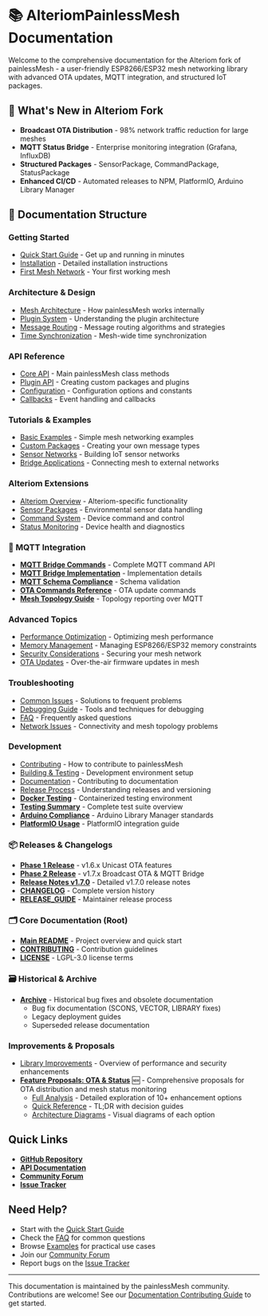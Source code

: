 # 📚 AlteriomPainlessMesh Documentation

Welcome to the comprehensive documentation for the Alteriom fork of painlessMesh - a user-friendly ESP8266/ESP32 mesh networking library with advanced OTA updates, MQTT integration, and structured IoT packages.

## 🌟 What's New in Alteriom Fork

- **Broadcast OTA Distribution** - 98% network traffic reduction for large meshes
- **MQTT Status Bridge** - Enterprise monitoring integration (Grafana, InfluxDB)
- **Structured Packages** - SensorPackage, CommandPackage, StatusPackage
- **Enhanced CI/CD** - Automated releases to NPM, PlatformIO, Arduino Library Manager

## 📖 Documentation Structure

### Getting Started

- [Quick Start Guide](getting-started/quickstart.md) - Get up and running in minutes
- [Installation](getting-started/installation.md) - Detailed installation instructions
- [First Mesh Network](getting-started/first-mesh.md) - Your first working mesh

### Architecture & Design  

- [Mesh Architecture](architecture/mesh-architecture.md) - How painlessMesh works internally
- [Plugin System](architecture/plugin-system.md) - Understanding the plugin architecture
- [Message Routing](architecture/routing.md) - Message routing algorithms and strategies
- [Time Synchronization](architecture/time-sync.md) - Mesh-wide time synchronization

### API Reference

- [Core API](api/core-api.md) - Main painlessMesh class methods
- [Plugin API](api/plugin-api.md) - Creating custom packages and plugins
- [Configuration](api/configuration.md) - Configuration options and constants
- [Callbacks](api/callbacks.md) - Event handling and callbacks

### Tutorials & Examples

- [Basic Examples](tutorials/basic-examples.md) - Simple mesh networking examples
- [Custom Packages](tutorials/custom-packages.md) - Creating your own message types
- [Sensor Networks](tutorials/sensor-networks.md) - Building IoT sensor networks
- [Bridge Applications](tutorials/bridge-apps.md) - Connecting mesh to external networks

### Alteriom Extensions

- [Alteriom Overview](alteriom/overview.md) - Alteriom-specific functionality
- [Sensor Packages](alteriom/sensor-packages.md) - Environmental sensor data handling
- [Command System](alteriom/command-system.md) - Device command and control
- [Status Monitoring](alteriom/status-monitoring.md) - Device health and diagnostics

### 📡 MQTT Integration

- **[MQTT Bridge Commands](MQTT_BRIDGE_COMMANDS.md)** - Complete MQTT command API
- **[MQTT Bridge Implementation](MQTT_BRIDGE_IMPLEMENTATION_SUMMARY.md)** - Implementation details
- **[MQTT Schema Compliance](MQTT_SCHEMA_COMPLIANCE.md)** - Schema validation
- **[OTA Commands Reference](OTA_COMMANDS_REFERENCE.md)** - OTA update commands
- **[Mesh Topology Guide](MESH_TOPOLOGY_GUIDE.md)** - Topology reporting over MQTT

### Advanced Topics

- [Performance Optimization](advanced/performance.md) - Optimizing mesh performance
- [Memory Management](advanced/memory.md) - Managing ESP8266/ESP32 memory constraints
- [Security Considerations](advanced/security.md) - Securing your mesh network
- [OTA Updates](advanced/ota.md) - Over-the-air firmware updates in mesh

### Troubleshooting

- [Common Issues](troubleshooting/common-issues.md) - Solutions to frequent problems
- [Debugging Guide](troubleshooting/debugging.md) - Tools and techniques for debugging
- [FAQ](troubleshooting/faq.md) - Frequently asked questions
- [Network Issues](troubleshooting/network-issues.md) - Connectivity and mesh topology problems

### Development

- [Contributing](development/contributing.md) - How to contribute to painlessMesh
- [Building & Testing](development/building.md) - Development environment setup
- [Documentation](development/documentation.md) - Contributing to documentation
- [Release Process](development/releases.md) - Understanding releases and versioning
- **[Docker Testing](development/DOCKER_TESTING.md)** - Containerized testing environment
- **[Testing Summary](development/TESTING_SUMMARY.md)** - Complete test suite overview
- **[Arduino Compliance](development/ARDUINO_COMPLIANCE_SUMMARY.md)** - Arduino Library Manager standards
- **[PlatformIO Usage](development/PLATFORMIO_USAGE.md)** - PlatformIO integration guide

### 📦 Releases & Changelogs

- **[Phase 1 Release](releases/PHASE1_SUMMARY.md)** - v1.6.x Unicast OTA features
- **[Phase 2 Release](releases/PHASE2_SUMMARY.md)** - v1.7.x Broadcast OTA & MQTT Bridge
- **[Release Notes v1.7.0](releases/RELEASE_NOTES_1.7.0.md)** - Detailed v1.7.0 release notes
- **[CHANGELOG](../CHANGELOG.md)** - Complete version history
- **[RELEASE_GUIDE](../RELEASE_GUIDE.md)** - Maintainer release process

### 🗂️ Core Documentation (Root)

- **[Main README](../README.md)** - Project overview and quick start
- **[CONTRIBUTING](../CONTRIBUTING.md)** - Contribution guidelines
- **[LICENSE](../LICENSE)** - LGPL-3.0 license terms

### 🗃️ Historical & Archive

- **[Archive](archive/)** - Historical bug fixes and obsolete documentation
  - Bug fix documentation (SCONS, VECTOR, LIBRARY fixes)
  - Legacy deployment guides
  - Superseded release documentation

### Improvements & Proposals

- [Library Improvements](improvements/README.md) - Overview of performance and security enhancements
- **[Feature Proposals: OTA & Status](improvements/FEATURE_PROPOSALS.md)** 🆕 - Comprehensive proposals for OTA distribution and mesh status monitoring
  - [Full Analysis](improvements/ota-and-status-enhancements.md) - Detailed exploration of 10+ enhancement options
  - [Quick Reference](improvements/ota-status-quick-reference.md) - TL;DR with decision guides
  - [Architecture Diagrams](improvements/ota-status-architecture-diagrams.md) - Visual diagrams of each option

## Quick Links

- **[GitHub Repository](https://github.com/Alteriom/painlessMesh)**
- **[API Documentation](http://painlessmesh.gitlab.io/painlessMesh/index.html)**
- **[Community Forum](https://groups.google.com/forum/#!forum/painlessmesh-user)**
- **[Issue Tracker](https://github.com/Alteriom/painlessMesh/issues)**

## Need Help?

- Start with the [Quick Start Guide](getting-started/quickstart.md)
- Check the [FAQ](troubleshooting/faq.md) for common questions
- Browse [Examples](tutorials/basic-examples.md) for practical use cases
- Join our [Community Forum](https://groups.google.com/forum/#!forum/painlessmesh-user)
- Report bugs on the [Issue Tracker](https://github.com/Alteriom/painlessMesh/issues)

---

This documentation is maintained by the painlessMesh community. Contributions are welcome! See our [Documentation Contributing Guide](development/documentation.md) to get started.
